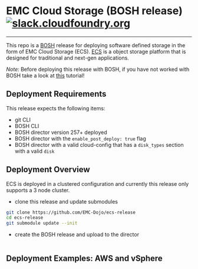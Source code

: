 # EMC Cloud Storage (BOSH release) [![slack.cloudfoundry.org](https://slack.cloudfoundry.org/badge.svg)](https://slack.cloudfoundry.org)

----
This repo is a [BOSH](https://github.com/cloudfoundry/bosh) release for
deploying software defined storage in the form of EMC Cloud Storage (ECS).
[ECS](https://www.emc.com/en-us/storage/ecs/index.htm) is a object storage platform that is designed for traditional and next-gen applications.

*Note:* Before deploying this release with BOSH, if you have not worked with BOSH take a look at [this](https://bit.ly/learn-bosh) tutorial!


## Deployment Requirements
This release expects the following items:
- git CLI
- BOSH CLI
- BOSH director version 257+ deployed
- BOSH director with the `enable_post_deploy: true` flag
- BOSH director with a valid cloud-config that has a `disk_types` section with a valid `disk`

## Deployment Overview

ECS is deployed in a clustered configuration and currently this release only supports a 3 node cluster.

- clone this release and update submodules

```bash
git clone https://github.com/EMC-Dojo/ecs-release
cd ecs-release
git submodule update --init
```

- create the BOSH release and upload to the director

```bash

```

## Deployment Examples: AWS and vSphere

